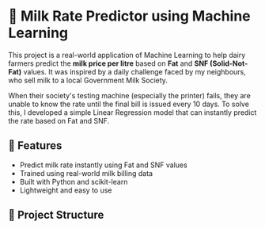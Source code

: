 # 🥛 Milk Rate Predictor using Machine Learning

This project is a real-world application of Machine Learning to help dairy farmers predict the **milk price per litre** based on **Fat** and **SNF (Solid-Not-Fat)** values. It was inspired by a daily challenge faced by my neighbours, who sell milk to a local Government Milk Society.

When their society's testing machine (especially the printer) fails, they are unable to know the rate until the final bill is issued every 10 days. To solve this, I developed a simple Linear Regression model that can instantly predict the rate based on Fat and SNF.

## 🚀 Features

- Predict milk rate instantly using Fat and SNF values
- Trained using real-world milk billing data
- Built with Python and scikit-learn
- Lightweight and easy to use

## 📁 Project Structure

